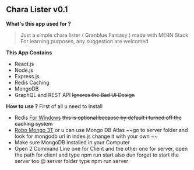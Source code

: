 ## Chara Lister v0.1

**What's this app used for ?**
  > Just a simple chara lister ( Granblue Fantasy ) made with MERN Stack
  > For learning purposes, any suggestion are welcomed
  
 **This App Contains**
  - React.js
  - Node.js
  - Express.js
  - Redis Caching
  - MongoDB 
  - GraphQL and REST API
  ~~Ignores the Bad UI Design~~
  
  **How to use ?**
  First of all u need to Install 
  - Redis [For Windows](https://github.com/dmajkic/redis/downloads) ~~this is optional because by default i turned off the caching system~~
  - [Robo Mongo 3T](https://robomongo.org/) or u can use Mongo DB Atlas ~~go to server folder and look for mongodb url in index.js change it with your own ~~
  - Make sure MongoDB installed in your Computer
  - Open 2 Command Line one for Client and the other one for server, open the path for client and type npm run start also dun forget to start the server too @ server folder type npm run server
